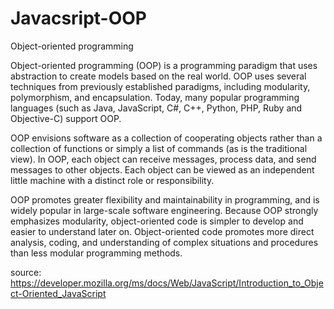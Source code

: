 ﻿# Javacsript-OOP

Object-oriented programming

Object-oriented programming (OOP) is a programming paradigm that uses abstraction to create models based on the real world. OOP uses several techniques from previously established paradigms, including modularity, polymorphism, and encapsulation. Today, many popular programming languages (such as Java, JavaScript, C#, C++, Python, PHP, Ruby and Objective-C) support OOP.

OOP envisions software as a collection of cooperating objects rather than a collection of functions or simply a list of commands (as is the traditional view). In OOP, each object can receive messages, process data, and send messages to other objects. Each object can be viewed as an independent little machine with a distinct role or responsibility.

OOP promotes greater flexibility and maintainability in programming, and is widely popular in large-scale software engineering. Because OOP strongly emphasizes modularity, object-oriented code is simpler to develop and easier to understand later on. Object-oriented code promotes more direct analysis, coding, and understanding of complex situations and procedures than less modular programming methods.

source: https://developer.mozilla.org/ms/docs/Web/JavaScript/Introduction_to_Object-Oriented_JavaScript
